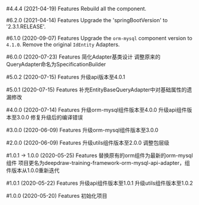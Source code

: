#4.4.4 (2021-04-19)
Features
Rebuild all the component.

#6.2.0 (2021-04-14)
Features
Upgrade the 'springBootVersion' to '2.3.1.RELEASE'.

#6.1.0 (2020-09-07)
Features
Upgrade the `orm-mysql` component version to `4.1.0`.
Remove the original `IdEntity` Adapters.

#6.0.0 (2020-07-23)
Features
简化Adapter基类设计
调整原来的QueryAdapter命名为SpecificationBuilder

#5.0.2 (2020-07-15)
Features
升级api版本至4.0.1

#5.0.1 (2020-07-15)
Features
补充EntityBaseQueryAdapter中对基础属性的遗漏修改

#4.0.0 (2020-07-14)
Features
升级orm-mysql组件版本至4.0.0
升级api组件版本至3.0.0
修复升级后的编译错误

#3.0.0 (2020-06-09)
Features
升级orm-mysql组件版本至3.0.0

#2.0.0 (2020-06-09)
Features
升级utils组件版本至2.0.0
调整包层级

#1.0.1 -> 1.0.0 (2020-05-25)
Features
替换原有的orm组件为最新的orm-mysql组件
项目更名为deepdraw-training-framework-orm-mysql-api-adapter，组件版本从1.0.0重新迭代

#1.0.1 (2020-05-22)
Features
升级api组件版本至1.0.1
升级utils组件版本至1.0.2

#1.0.0 (2020-05-20)
Features
初始化项目